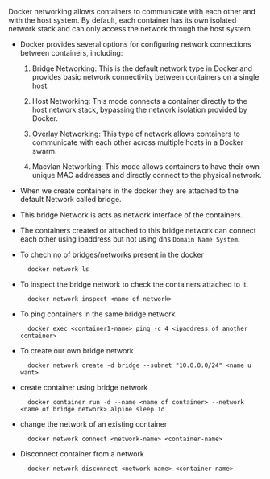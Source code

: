 Docker networking allows containers to communicate with each other and with the host system. By default, each container has its own isolated network stack and can only access the network through the host system.

* Docker provides several options for configuring network connections between containers, including:

    1. Bridge Networking: This is the default network type in Docker and provides basic network connectivity between containers on a single host.

    2. Host Networking: This mode connects a container directly to the host network stack, bypassing the network isolation provided by Docker.

    3. Overlay Networking: This type of network allows containers to communicate with each other across multiple hosts in a Docker swarm.

    4. Macvlan Networking: This mode allows containers to have their own unique MAC addresses and directly connect to the physical network.
* When we create containers in the docker they are attached to the default Network called bridge.
* This bridge Network is acts as network interface of the containers.
* The containers created or attached to this bridge network can connect each other using ipaddress but not using dns `Domain Name System`.
* To chech no of bridges/networks present in the docker

        docker network ls
* To inspect the bridge network to check the containers attached to it.

        docker network inspect <name of network>
* To ping containers in the same bridge network

        docker exec <container1-name> ping -c 4 <ipaddress of another container>
* To create our own bridge network

        docker network create -d bridge --subnet "10.0.0.0/24" <name u want>
* create container using bridge network

        docker container run -d --name <name of container> --network <name of bridge network> alpine sleep 1d
* change the network of an existing container

        docker network connect <network-name> <container-name>
* Disconnect container from a network

        docker network disconnect <network-name> <container-name>
